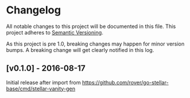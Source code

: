 # Changelog

All notable changes to this project will be documented in this
file.  This project adheres to [Semantic Versioning](http://semver.org/).

As this project is pre 1.0, breaking changes may happen for minor version
bumps.  A breaking change will get clearly notified in this log.

## [v0.1.0] - 2016-08-17

Initial release after import from https://github.com/rover/go-stellar-base/cmd/stellar-vanity-gen

[Unreleased]: https://github.com/rover/go/compare/stellar-vanity-gen-v0.1.0...master
